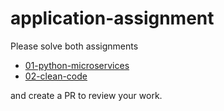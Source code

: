 # application-assignment

Please solve both assignments
* [01-python-microservices](./01-python-microservices/README.md)
* [02-clean-code](./02-clean-code/README.md)  

and create a PR to review your work. 
